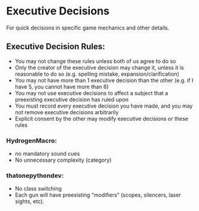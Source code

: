 # Executive Decisions
For quick decisions in specific game mechanics and other details.

## Executive Decision Rules:
- You may not change these rules unless both of us agree to do so
- Only the creator of the executive decision may change it, unless it is reasonable to do so (e.g. spelling mistake, expansion/clarification)
- You may not have more than 1 executive decision than the other (e.g. if I have 5, you cannot have more than 6)
- You may not use executive decisions to affect a subject that a preexisting executive decision has ruled upon
- You must record every executive decision you have made, and you may not remove executive decisions arbitrarily
- Explicit consent by the other may modify executive decisions or these rules

### HydrogenMacro:
- no mandatory sound cues
- No unnecessary complexity (category)

### thatonepythondev:
- No class switching
- Each gun will have preexisting “modifiers” (scopes, silencers, laser sights, etc).
